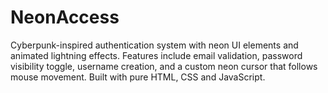 # NeonAccess
Cyberpunk-inspired authentication system with neon UI elements and animated lightning effects. Features include email validation, password visibility toggle, username creation, and a custom neon cursor that follows mouse movement. Built with pure HTML, CSS and JavaScript.
